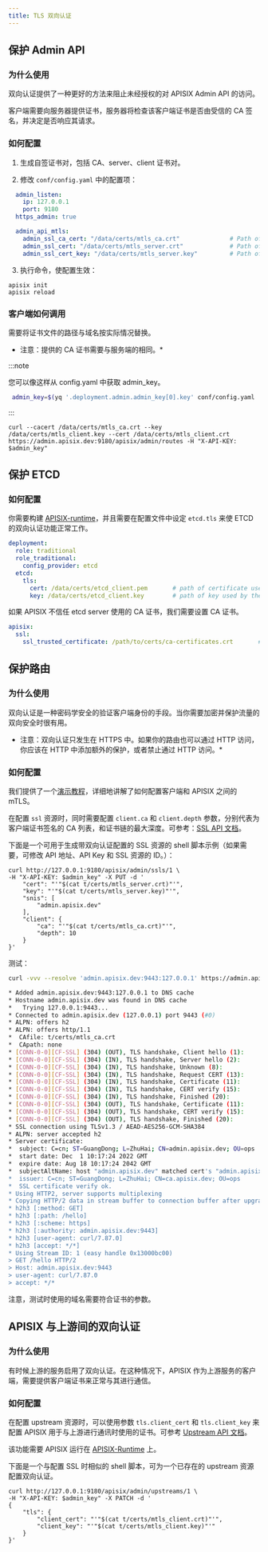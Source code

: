 ```yaml
---
title: TLS 双向认证
---
```


<!--
#
# Licensed to the Apache Software Foundation (ASF) under one or more
# contributor license agreements.  See the NOTICE file distributed with
# this work for additional information regarding copyright ownership.
# The ASF licenses this file to You under the Apache License, Version 2.0
# (the "License"); you may not use this file except in compliance with
# the License.  You may obtain a copy of the License at
#
#     http://www.apache.org/licenses/LICENSE-2.0
#
# Unless required by applicable law or agreed to in writing, software
# distributed under the License is distributed on an "AS IS" BASIS,
# WITHOUT WARRANTIES OR CONDITIONS OF ANY KIND, either express or implied.
# See the License for the specific language governing permissions and
# limitations under the License.
#
-->

## 保护 Admin API

### 为什么使用

双向认证提供了一种更好的方法来阻止未经授权的对 APISIX Admin API 的访问。

客户端需要向服务器提供证书，服务器将检查该客户端证书是否由受信的 CA 签名，并决定是否响应其请求。

### 如何配置

1. 生成自签证书对，包括 CA、server、client 证书对。

2. 修改 `conf/config.yaml` 中的配置项：

```yaml title="conf/config.yaml"
  admin_listen:
    ip: 127.0.0.1
    port: 9180
  https_admin: true

  admin_api_mtls:
    admin_ssl_ca_cert: "/data/certs/mtls_ca.crt"              # Path of your self-signed ca cert.
    admin_ssl_cert: "/data/certs/mtls_server.crt"             # Path of your self-signed server side cert.
    admin_ssl_cert_key: "/data/certs/mtls_server.key"         # Path of your self-signed server side key.
```

3. 执行命令，使配置生效：

```shell
apisix init
apisix reload
```

### 客户端如何调用

需要将证书文件的路径与域名按实际情况替换。

* 注意：提供的 CA 证书需要与服务端的相同。*

:::note

您可以像这样从 config.yaml 中获取 admin_key。

```bash
 admin_key=$(yq '.deployment.admin.admin_key[0].key' conf/config.yaml | sed 's/"//g')
```

:::

```shell
curl --cacert /data/certs/mtls_ca.crt --key /data/certs/mtls_client.key --cert /data/certs/mtls_client.crt  https://admin.apisix.dev:9180/apisix/admin/routes -H "X-API-KEY: $admin_key"
```

## 保护 ETCD

### 如何配置

你需要构建 [APISIX-runtime](./FAQ.md#如何构建-APISIX-runtime-环境？)，并且需要在配置文件中设定 `etcd.tls` 来使 ETCD 的双向认证功能正常工作。

```yaml title="conf/config.yaml"
deployment:
  role: traditional
  role_traditional:
    config_provider: etcd
  etcd:
    tls:
      cert: /data/certs/etcd_client.pem       # path of certificate used by the etcd client
      key: /data/certs/etcd_client.key        # path of key used by the etcd client
```

如果 APISIX 不信任 etcd server 使用的 CA 证书，我们需要设置 CA 证书。

```yaml title="conf/config.yaml"
apisix:
  ssl:
    ssl_trusted_certificate: /path/to/certs/ca-certificates.crt       # path of CA certificate used by the etcd server
```

## 保护路由

### 为什么使用

双向认证是一种密码学安全的验证客户端身份的手段。当你需要加密并保护流量的双向安全时很有用。

* 注意：双向认证只发生在 HTTPS 中。如果你的路由也可以通过 HTTP 访问，你应该在 HTTP 中添加额外的保护，或者禁止通过 HTTP 访问。*

### 如何配置

我们提供了一个[演示教程](./tutorials/client-to-apisix-mtls.md)，详细地讲解了如何配置客户端和 APISIX 之间的 mTLS。

在配置 `ssl` 资源时，同时需要配置 `client.ca` 和 `client.depth` 参数，分别代表为客户端证书签名的 CA 列表，和证书链的最大深度。可参考：[SSL API 文档](./admin-api.md#ssl)。

下面是一个可用于生成带双向认证配置的 SSL 资源的 shell 脚本示例（如果需要，可修改 API 地址、API Key 和 SSL 资源的 ID。）：

```shell
curl http://127.0.0.1:9180/apisix/admin/ssls/1 \
-H "X-API-KEY: $admin_key" -X PUT -d '
    "cert": "'"$(cat t/certs/mtls_server.crt)"'",
    "key": "'"$(cat t/certs/mtls_server.key)"'",
    "snis": [
        "admin.apisix.dev"
    ],
    "client": {
        "ca": "'"$(cat t/certs/mtls_ca.crt)"'",
        "depth": 10
    }
}'
```

测试：

```bash
curl -vvv --resolve 'admin.apisix.dev:9443:127.0.0.1' https://admin.apisix.dev:9443/hello --cert t/certs/mtls_client.crt --key t/certs/mtls_client.key --cacert t/certs/mtls_ca.crt

* Added admin.apisix.dev:9443:127.0.0.1 to DNS cache
* Hostname admin.apisix.dev was found in DNS cache
*   Trying 127.0.0.1:9443...
* Connected to admin.apisix.dev (127.0.0.1) port 9443 (#0)
* ALPN: offers h2
* ALPN: offers http/1.1
*  CAfile: t/certs/mtls_ca.crt
*  CApath: none
* [CONN-0-0][CF-SSL] (304) (OUT), TLS handshake, Client hello (1):
* [CONN-0-0][CF-SSL] (304) (IN), TLS handshake, Server hello (2):
* [CONN-0-0][CF-SSL] (304) (IN), TLS handshake, Unknown (8):
* [CONN-0-0][CF-SSL] (304) (IN), TLS handshake, Request CERT (13):
* [CONN-0-0][CF-SSL] (304) (IN), TLS handshake, Certificate (11):
* [CONN-0-0][CF-SSL] (304) (IN), TLS handshake, CERT verify (15):
* [CONN-0-0][CF-SSL] (304) (IN), TLS handshake, Finished (20):
* [CONN-0-0][CF-SSL] (304) (OUT), TLS handshake, Certificate (11):
* [CONN-0-0][CF-SSL] (304) (OUT), TLS handshake, CERT verify (15):
* [CONN-0-0][CF-SSL] (304) (OUT), TLS handshake, Finished (20):
* SSL connection using TLSv1.3 / AEAD-AES256-GCM-SHA384
* ALPN: server accepted h2
* Server certificate:
*  subject: C=cn; ST=GuangDong; L=ZhuHai; CN=admin.apisix.dev; OU=ops
*  start date: Dec  1 10:17:24 2022 GMT
*  expire date: Aug 18 10:17:24 2042 GMT
*  subjectAltName: host "admin.apisix.dev" matched cert's "admin.apisix.dev"
*  issuer: C=cn; ST=GuangDong; L=ZhuHai; CN=ca.apisix.dev; OU=ops
*  SSL certificate verify ok.
* Using HTTP2, server supports multiplexing
* Copying HTTP/2 data in stream buffer to connection buffer after upgrade: len=0
* h2h3 [:method: GET]
* h2h3 [:path: /hello]
* h2h3 [:scheme: https]
* h2h3 [:authority: admin.apisix.dev:9443]
* h2h3 [user-agent: curl/7.87.0]
* h2h3 [accept: */*]
* Using Stream ID: 1 (easy handle 0x13000bc00)
> GET /hello HTTP/2
> Host: admin.apisix.dev:9443
> user-agent: curl/7.87.0
> accept: */*
```

注意，测试时使用的域名需要符合证书的参数。

## APISIX 与上游间的双向认证

### 为什么使用

有时候上游的服务启用了双向认证。在这种情况下，APISIX 作为上游服务的客户端，需要提供客户端证书来正常与其进行通信。

### 如何配置

在配置 upstream 资源时，可以使用参数 `tls.client_cert` 和 `tls.client_key` 来配置 APISIX 用于与上游进行通讯时使用的证书。可参考 [Upstream API 文档](./admin-api.md#upstream)。

该功能需要 APISIX 运行在 [APISIX-Runtime](./FAQ.md#如何构建-apisix-runtime-环境) 上。

下面是一个与配置 SSL 时相似的 shell 脚本，可为一个已存在的 upstream 资源配置双向认证。

```shell
curl http://127.0.0.1:9180/apisix/admin/upstreams/1 \
-H "X-API-KEY: $admin_key" -X PATCH -d '
{
    "tls": {
        "client_cert": "'"$(cat t/certs/mtls_client.crt)"'",
        "client_key": "'"$(cat t/certs/mtls_client.key)"'"
    }
}'
```
